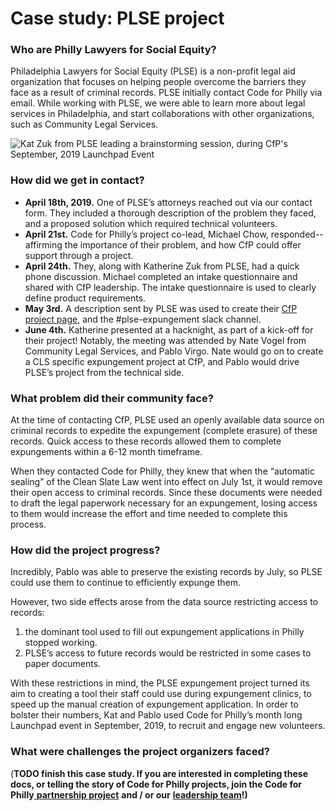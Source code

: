 # Case study: PLSE project

### **Who are Philly Lawyers for Social Equity?**

Philadelphia Lawyers for Social Equity \(PLSE\) is a non-profit legal aid organization that focuses on helping people overcome the barriers they face as a result of criminal records. PLSE initially contact Code for Philly via email. While working with PLSE, we were able to learn more about legal services in Philadelphia, and start collaborations with other organizations, such as Community Legal Services.

![Kat Zuk from PLSE leading a brainstorming session, during CfP&apos;s September, 2019 Launchpad Event](https://lh4.googleusercontent.com/B5AoxSuz7y0IM8EzMYRtepIb6asuJRMwBYw8vA0bYQq8hfyga5IPkrtvkKb0CZrnWicntVsZpPsrxugkr3KxbCa1X9Ot3jqWyfmh8yQmoTrlejEJxx_o9JimgzTDNE0uY6P9SY0c)

### **How did we get in contact?**

* **April 18th, 2019.** One of PLSE’s attorneys reached out via our contact form. They included a thorough description of the problem they faced, and a proposed solution which required technical volunteers.
* **April 21st.** Code for Philly’s project co-lead, Michael Chow, responded--affirming the importance of their problem, and how CfP could offer support through a project.
* **April 24th.** They, along with Katherine Zuk from PLSE, had a quick phone discussion. Michael completed an intake questionnaire and shared with CfP leadership. The intake questionnaire is used to clearly define product requirements. 
* **May 3rd.** A description sent by PLSE was used to create their [CfP project page](https://codeforphilly.org/projects/philadelphia_lawyers_for_social_equity_-_record_expungement), and the \#plse-expungement slack channel.
* **June 4th.** Katherine presented at a hacknight, as part of a kick-off for their project! Notably, the meeting was attended by Nate Vogel from Community Legal Services, and Pablo Virgo. Nate would go on to create a CLS specific expungement project at CfP, and Pablo would drive PLSE’s project from the technical side.

### **What problem did their community face?**

At the time of contacting CfP, PLSE used an openly available data source on criminal records to expedite the expungement \(complete erasure\) of these records. Quick access to these records allowed them to complete expungements within a 6-12 month timeframe.

When they contacted Code for Philly, they knew that when the “automatic sealing” of the Clean Slate Law went into effect on July 1st, it would remove their open access to criminal records. Since these documents were needed to draft the legal paperwork necessary for an expungement, losing access to them would increase the effort and time needed to complete this process.

### How did the project progress?

Incredibly, Pablo was able to preserve the existing records by July, so PLSE could use them to continue to efficiently expunge them.

However, two side effects arose from the data source restricting access to records:

1. the dominant tool used to fill out expungement applications in Philly stopped working. 
2. PLSE’s access to future records would be restricted in some cases to paper documents.

With these restrictions in mind, the PLSE expungement project turned its aim to creating a tool their staff could use during expungement clinics, to speed up the manual creation of expungement application. In order to bolster their numbers, Kat and Pablo used Code for Philly’s month long Launchpad event in September, 2019, to recruit and engage new volunteers.

### **What were challenges the project organizers faced?**

\(**TODO finish this case study. If you are interested in completing these docs, or telling the story of Code for Philly projects, join the Code for Philly**[ **partnership project**](https://codeforphilly.org/projects/code_for_philly_-_creating_new_projects_and_partnerships) **and / or our** [**leadership team**](https://codeforphilly.org/pages/leadership-support_team_open_positions)**!\)**

